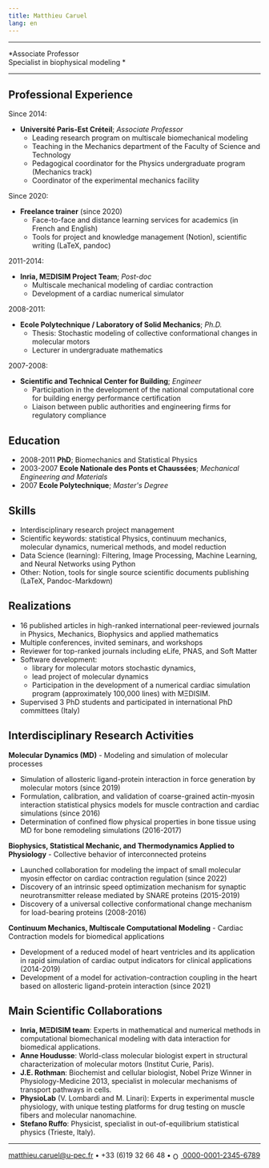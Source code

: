 ```yaml
---
title: Matthieu Caruel
lang: en
---
```


----

*Associate Professor\
Specialist in biophysical modeling *

----

## Professional Experience

Since 2014:

- **Université Paris-Est Créteil**; *Associate Professor*
  - Leading research program on multiscale biomechanical modeling
  - Teaching in the Mechanics department of the Faculty of Science and Technology
  - Pedagogical coordinator for the Physics undergraduate program (Mechanics track)
  - Coordinator of the experimental mechanics facility

Since 2020:

- **Freelance trainer** (since 2020)
  - Face-to-face and distance learning services for academics (in French and English)
  - Tools for project and knowledge management (Notion), scientific writing (LaTeX, pandoc)

2011-2014:

- **Inria, MΞDISIM Project Team**; *Post-doc*
  - Multiscale mechanical modeling of cardiac contraction
  - Development of a cardiac numerical simulator

2008-2011:

- **Ecole Polytechnique / Laboratory of Solid Mechanics**; *Ph.D.*
  - Thesis: Stochastic modeling of collective conformational changes in molecular motors
  - Lecturer in undergraduate mathematics

2007-2008:

- **Scientific and Technical Center for Building**; *Engineer*
  - Participation in the development of the national computational core for building energy performance certification
  - Liaison between public authorities and engineering firms for regulatory compliance

## Education

- 2008-2011 **PhD**; Biomechanics and Statistical Physics
- 2003-2007 **Ecole Nationale des Ponts et Chaussées**; *Mechanical Engineering and Materials*
- 2007 **Ecole Polytechnique**; *Master's Degree*

## Skills

- Interdisciplinary research project management
- Scientific keywords: statistical Physics, continuum mechanics, molecular dynamics, numerical methods, and model reduction
- Data Science (learning): Filtering, Image Processing, Machine Learning, and Neural Networks using Python
- Other: Notion, tools for single source scientific documents publishing (LaTeX, Pandoc-Markdown)

## Realizations

- 16 published articles in high-ranked international peer-reviewed journals in Physics, Mechanics, Biophysics and applied mathematics
- Multiple conferences, invited seminars, and workshops
- Reviewer for top-ranked journals including eLife, PNAS, and Soft Matter
- Software development:
  - library for molecular motors stochastic dynamics,
  - lead project of molecular dynamics
  - Participation in the development of a numerical cardiac simulation program (approximately 100,000 lines) with MΞDISIM.
- Supervised 3 PhD students and participated in international PhD committees (Italy)

## Interdisciplinary Research Activities

**Molecular Dynamics (MD)** - Modeling and simulation of molecular processes

- Simulation of allosteric ligand-protein interaction in force generation by molecular motors (since 2019)
- Formulation, calibration, and validation of coarse-grained actin-myosin interaction statistical physics models for muscle contraction and cardiac simulations (since 2016)
- Determination of confined flow physical properties in bone tissue using MD for bone remodeling simulations (2016-2017)

**Biophysics, Statistical Mechanic, and Thermodynamics Applied to Physiology** - Collective behavior of interconnected proteins

- Launched collaboration for modeling the impact of small molecular myosin effector on cardiac contraction regulation (since 2022)
- Discovery of an intrinsic speed optimization mechanism for synaptic neurotransmitter release mediated by SNARE proteins (2015-2019)
- Discovery of a universal collective conformational change mechanism for load-bearing proteins (2008-2016)

**Continuum Mechanics, Multiscale Computational Modeling** - Cardiac Contraction models for biomedical applications

- Development of a reduced model of heart ventricles and its application in rapid simulation of cardiac output indicators for clinical applications (2014-2019)
- Development of a model for activation-contraction coupling in the heart based on allosteric ligand-protein interaction (since 2021)

## Main Scientific Collaborations

- **Inria, MΞDISIM team**: Experts in mathematical and numerical methods in computational biomechanical modeling with data interaction for biomedical applications.
- **Anne Houdusse**: World-class molecular biologist expert in structural characterization of molecular motors (Institut Curie, Paris).
- **J.E. Rothman**: Biochemist and cellular biologist, Nobel Prize Winner in Physiology-Medicine 2013, specialist in molecular mechanisms of transport pathways in cells.
- **PhysioLab** (V. Lombardi and M. Linari): Experts in experimental muscle physiology, with unique testing platforms for drug testing on muscle fibers and molecular nanomachine.
- **Stefano Ruffo**: Physicist, specialist in out-of-equilibrium statistical physics (Trieste, Italy).

----

<matthieu.caruel@u-pec.fr> • +33 (6)19 32 66 48 • <a href="https://orcid.org/0000-0001-5727-2427"><img alt="ORCID logo" src="https://info.orcid.org/wp-content/uploads/2019/11/orcid_16x16.png" width="16" height="16" style="vertical-align: middle;" /> 0000-0001-2345-6789</a>
